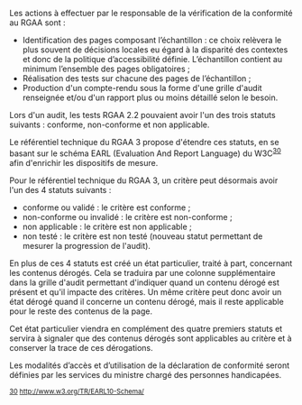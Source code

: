 Les actions à effectuer par le responsable de la vérification de la conformité au RGAA sont :
+ Identification des pages composant l’échantillon : ce choix relèvera le plus souvent de décisions locales eu égard à la disparité des contextes et donc de la politique d’accessibilité définie. L’échantillon contient au minimum l’ensemble des pages obligatoires ;
+ Réalisation des tests sur chacune des pages de l’échantillon ;
+ Production d'un compte-rendu sous la forme d'une grille d'audit renseignée et/ou d'un rapport plus ou moins détaillé selon le besoin.

Lors d'un audit, les tests RGAA 2.2 pouvaient avoir l'un des trois statuts suivants : conforme, non-conforme et non applicable.

Le référentiel technique du RGAA 3 propose d'étendre ces statuts, en se basant sur le schéma EARL (Evaluation And Report Language) du W3C<sup id="body-ftn30">[30](#ftn30)</sup> afin d'enrichir les dispositifs de mesure.

Pour le référentiel technique du RGAA 3, un critère peut désormais avoir l'un des 4 statuts suivants :
+ conforme ou validé : le critère est conforme ;
+ non-conforme ou invalidé : le critère est non-conforme ;
+ non applicable : le critère est non applicable ;
+ non testé : le critère est non testé (nouveau statut permettant de mesurer la progression de l'audit).

En plus de ces 4 statuts est créé un état particulier, traité à part, concernant les contenus dérogés. Cela se traduira par une colonne supplémentaire dans la grille d'audit permettant d'indiquer quand un contenu dérogé est présent et qu'il impacte des critères. Un même critère peut donc avoir un état dérogé quand il concerne un contenu dérogé, mais il reste applicable pour le reste des contenus de la page.

Cet état particulier viendra en complément des quatre premiers statuts et servira à signaler que des contenus dérogés sont applicables au critère et à conserver la trace de ces dérogations.

Les modalités d’accès et d’utilisation de la déclaration de conformité seront définies par les services du ministre chargé des personnes handicapées.

<sub id="ftn30">[30](#body-ftn30) http://www.w3.org/TR/EARL10-Schema/</sub>  

